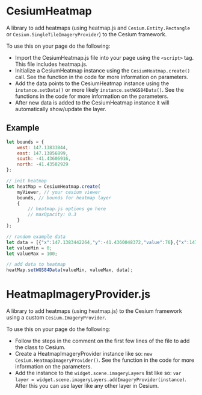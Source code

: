 # CesiumHeatmap
A library to add heatmaps (using heatmap.js and `Cesium.Entity.Rectangle` or `Cesium.SingleTileImageryProvider`) to the Cesium framework.

To use this on your page do the following:

- Import the CesiumHeatmap.js file into your page using the `<script>` tag. This file includes heatmap.js.
- Initialize a CesiumHeatmap instance using the `CesiumHeatmap.create()` call. See the function in the code for more information on parameters.
- Add the data points to the CesiumHeatmap instance using the `instance.setData()` or more likely `instance.setWGS84Data()`. See the functions in the code for more information on the parameters.
- After new data is added to the CesiumHeatmap instance it will automatically show/update the layer.

## Example
```javascript
let bounds = {
    west: 147.13833844,
    east: 147.13856899,
    south: -41.43606916,
    north: -41.43582929
};

// init heatmap
let heatMap = CesiumHeatmap.create(
	myViewer, // your cesium viewer
	bounds, // bounds for heatmap layer
	{
		// heatmap.js options go here
		// maxOpacity: 0.3
	}
);

// random example data
let data = [{"x":147.1383442264,"y":-41.4360048372,"value":76},{"x":147.1384363011,"y":-41.4360298848,"value":63},{"x":147.138368102,"y":-41.4358360603,"value":1},{"x":147.1385627739,"y":-41.4358799123,"value":21},{"x":147.1385138501,"y":-41.4359327669,"value":28},{"x":147.1385031219,"y":-41.4359730105,"value":41},{"x":147.1384127393,"y":-41.435928255,"value":75},{"x":147.1384551136,"y":-41.4359450132,"value":3},{"x":147.1384927196,"y":-41.4359158649,"value":45},{"x":147.1384938639,"y":-41.4358498311,"value":45},{"x":147.1385183299,"y":-41.4360213794,"value":93},{"x":147.1384007925,"y":-41.4359860133,"value":46},{"x":147.1383604844,"y":-41.4358298672,"value":54},{"x":147.13851025,"y":-41.4359098303,"value":39},{"x":147.1383874733,"y":-41.4358511035,"value":34},{"x":147.1384981796,"y":-41.4359355403,"value":81},{"x":147.1384504107,"y":-41.4360332348,"value":39},{"x":147.1385582664,"y":-41.4359788335,"value":20},{"x":147.1383967364,"y":-41.4360581999,"value":35},{"x":147.1383839615,"y":-41.436016316,"value":47},{"x":147.1384082712,"y":-41.4358423338,"value":36},{"x":147.1385092651,"y":-41.4358577623,"value":69},{"x":147.138360356,"y":-41.436046789,"value":90},{"x":147.138471893,"y":-41.4359184292,"value":88},{"x":147.1385605689,"y":-41.4360271359,"value":81},{"x":147.1383585714,"y":-41.4359362476,"value":32},{"x":147.1384939114,"y":-41.4358844253,"value":67},{"x":147.138466724,"y":-41.436019121,"value":17},{"x":147.1385504355,"y":-41.4360614056,"value":49},{"x":147.1383883832,"y":-41.4358733544,"value":82},{"x":147.1385670669,"y":-41.4359650236,"value":25},{"x":147.1383416534,"y":-41.4359310876,"value":82},{"x":147.138525285,"y":-41.4359394661,"value":66},{"x":147.1385487719,"y":-41.4360137656,"value":73},{"x":147.1385496029,"y":-41.4359187277,"value":73},{"x":147.1383989222,"y":-41.4358556562,"value":61},{"x":147.1385499424,"y":-41.4359149305,"value":67},{"x":147.138404523,"y":-41.4359563326,"value":90},{"x":147.1383883675,"y":-41.4359794855,"value":78},{"x":147.1383967187,"y":-41.435891185,"value":15},{"x":147.1384610005,"y":-41.4359044797,"value":15},{"x":147.1384688489,"y":-41.4360396127,"value":91},{"x":147.1384431875,"y":-41.4360684409,"value":8},{"x":147.1385411067,"y":-41.4360645847,"value":42},{"x":147.1385237178,"y":-41.4358843181,"value":31},{"x":147.1384406464,"y":-41.4360003831,"value":51},{"x":147.1384679169,"y":-41.4359950456,"value":96},{"x":147.1384194314,"y":-41.4358419739,"value":22},{"x":147.1385049792,"y":-41.4359574813,"value":44},{"x":147.1384097378,"y":-41.4358598672,"value":82},{"x":147.1384993219,"y":-41.4360352975,"value":84},{"x":147.1383640499,"y":-41.4359839518,"value":81}];
let valueMin = 0;
let valueMax = 100;

// add data to heatmap
heatMap.setWGS84Data(valueMin, valueMax, data);
```

# HeatmapImageryProvider.js
A library to add heatmaps (using heatmap.js) to the Cesium framework using a custom `Cesium.ImageryProvider`.

To use this on your page do the following:

- Follow the steps in the comment on the first few lines of the file to add the class to Cesium.
- Create a HeatmapImageryProvider instance like so: `new Cesium.HeatmapImageryProvider()`. See the function in the code for more information on the parameters.
- Add the instance to the `widget.scene.imageryLayers` list like so: `var layer = widget.scene.imageryLayers.addImageryProvider(instance)`. After this you can use layer like any other layer in Cesium.
